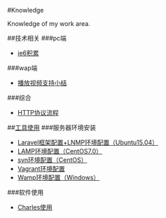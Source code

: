 #Knowledge

Knowledge of my work area.

##技术相关
###pc端
- [ie6积累](./技术相关/pc端/ie6积累/)

###wap端
- [播放视频支持小结](./技术相关/wap端/播放视频支持小结/)

###综合
- [HTTP协议流程](./技术相关/综合/HTTP协议流程/)


##[工具使用](./工具使用/)
###服务器环境安装
- [Laravel框架配置+LNMP环境配置（Ubuntu15.04）](./工具使用/Laravel框架配置+LNMP环境配置（Ubuntu15.04）)
- [LAMP环境配置（CentOS7.0）](./工具使用/LAMP环境配置（CentOS7.0）)
- [svn环境配置（CentOS）](./工具使用/svn环境配置（CentOS）)
- [Vagrant环境配置](./工具使用/Vagrant环境配置)
- [Wamp环境配置（Windows）](./工具使用/Wamp环境配置（Windows）)

###软件使用
- [Charles使用](./工具使用/Charles使用)
